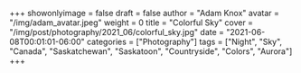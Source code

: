 +++
showonlyimage = false
draft = false
author = "Adam Knox"
avatar = "/img/adam_avatar.jpeg"
weight = 0
title = "Colorful Sky"
cover = "/img/post/photography/2021_06/colorful_sky.jpg"
date = "2021-06-08T00:01:01-06:00"
categories = ["Photography"]
tags = ["Night", "Sky", "Canada", "Saskatchewan", "Saskatoon", "Countryside", "Colors", "Aurora"]
+++
<!--more-->
